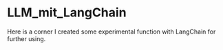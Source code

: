 # LLM_mit_LangChain
Here is a corner I created some experimental function with LangChain for further using.
